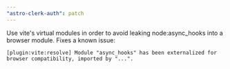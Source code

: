 ```yaml
---
"astro-clerk-auth": patch
---
```


Use vite's virtual modules in order to avoid leaking node:async_hooks into a browser module.
Fixes a known issue:
  ```shell
  [plugin:vite:resolve] Module "async_hooks" has been externalized for browser compatibility, imported by "...".
  ```

